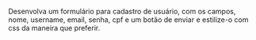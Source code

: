 Desenvolva um formulário para cadastro de usuário, com os campos,
nome, username, email, senha, cpf e um botão de enviar 
e estilize-o com css da maneira que preferir.